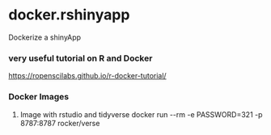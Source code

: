 # docker.rshinyapp
Dockerize a shinyApp 

### very useful tutorial on R and Docker 
https://ropenscilabs.github.io/r-docker-tutorial/

### Docker Images 

1. Image with rstudio and tidyverse 
docker run --rm -e PASSWORD=321 -p 8787:8787 rocker/verse


